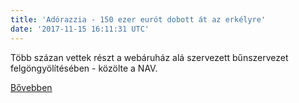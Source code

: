 ```yaml
---
title: 'Adórazzia - 150 ezer eurót dobott át az erkélyre'
date: '2017-11-15 16:11:31 UTC'
---
```


Több százan vettek részt a webáruház alá szervezett bűnszervezet felgöngyölítésében - közölte a NAV.


[Bővebben](http://ift.tt/2AOMEOE)
